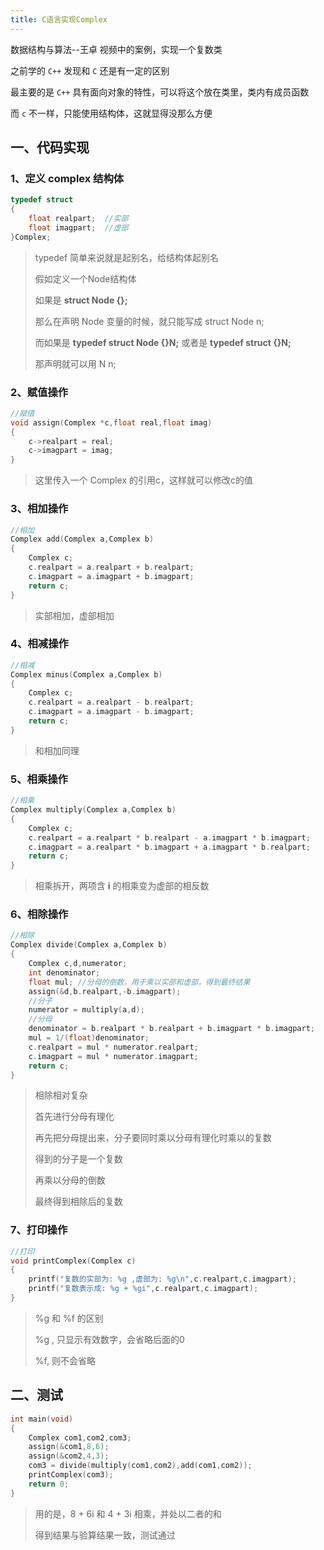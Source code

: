 ```yaml
---
title: C语言实现Complex
---
```


数据结构与算法--王卓 视频中的案例，实现一个复数类

之前学的 `C++` 发现和 `C` 还是有一定的区别

最主要的是 `C++` 具有面向对象的特性，可以将这个放在类里，类内有成员函数

而 `c` 不一样，只能使用结构体，这就显得没那么方便

## 一、代码实现

### 1、定义 complex 结构体

```c
typedef struct
{
	float realpart;  //实部
	float imagpart;	 //虚部
}Complex;
```

> typedef 简单来说就是起别名，给结构体起别名
>
> 假如定义一个Node结构体
>
> 如果是 **struct Node {};**
>
> 那么在声明 Node 变量的时候，就只能写成 struct Node n;
>
> 而如果是 **typedef struct Node {}N;** 或者是 **typedef struct {}N;**
>
> 那声明就可以用 N n;

### 2、赋值操作

```c
//赋值
void assign(Complex *c,float real,float imag)
{
	c->realpart = real;
	c->imagpart = imag;	
}
```

> 这里传入一个 Complex 的引用c，这样就可以修改c的值

### 3、相加操作

```c
//相加
Complex add(Complex a,Complex b)
{
	Complex c;
	c.realpart = a.realpart + b.realpart;
	c.imagpart = a.imagpart + b.imagpart;
	return c;
}
```

> 实部相加，虚部相加

### 4、相减操作

```c
//相减
Complex minus(Complex a,Complex b)
{
	Complex c;
	c.realpart = a.realpart - b.realpart;
	c.imagpart = a.imagpart - b.imagpart;
	return c;
}
```

> 和相加同理

### 5、相乘操作

```c
//相乘
Complex multiply(Complex a,Complex b)
{
	Complex c;
	c.realpart = a.realpart * b.realpart - a.imagpart * b.imagpart;  
	c.imagpart = a.realpart * b.imagpart + a.imagpart * b.realpart;
	return c;
}
```

> 相乘拆开，两项含 **i** 的相乘变为虚部的相反数

### 6、相除操作

```c
//相除
Complex divide(Complex a,Complex b)
{
	Complex c,d,numerator;
	int denominator;
	float mul; //分母的倒数，用于乘以实部和虚部，得到最终结果
	assign(&d,b.realpart,-b.imagpart);
	//分子
	numerator = multiply(a,d);
	//分母
	denominator = b.realpart * b.realpart + b.imagpart * b.imagpart;
	mul = 1/(float)denominator;
	c.realpart = mul * numerator.realpart;
	c.imagpart = mul * numerator.imagpart;
	return c;
}
```

> 相除相对复杂
>
> 首先进行分母有理化
>
> 再先把分母提出来，分子要同时乘以分母有理化时乘以的复数
>
> 得到的分子是一个复数
>
> 再乘以分母的倒数
>
> 最终得到相除后的复数

### 7、打印操作

```c
//打印
void printComplex(Complex c)
{
	printf("复数的实部为: %g ,虚部为: %g\n",c.realpart,c.imagpart);
	printf("复数表示成: %g + %gi",c.realpart,c.imagpart);
}
```

> %g 和 %f 的区别
>
> %g , 只显示有效数字，会省略后面的0
>
> %f, 则不会省略

## 二、测试

``` c
int main(void)
{
	Complex com1,com2,com3;
	assign(&com1,8,6);
	assign(&com2,4,3);
	com3 = divide(multiply(com1,com2),add(com1,com2));
	printComplex(com3);
	return 0;
}
```

> 用的是，8 + 6i 和 4 + 3i 相乘，并处以二者的和
>
> 得到结果与验算结果一致，测试通过